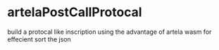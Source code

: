 # artelaPostCallProtocal
build a protocal like inscription using the advantage of artela wasm for effecient sort the json

